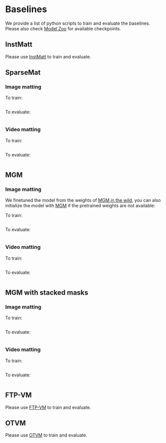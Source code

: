 # Baselines

We provide a list of python scripts to train and evaluate the baselines. Please also check [Model Zoo](MODEL_ZOO.md) for available checkpoints.

## InstMatt
Please use [InstMatt](https://github.com/nowsyn/InstMatt) to train and evaluate.

## SparseMat
### Image matting
To train:
```bash

```
To evaluate:
```bash

```

### Video matting
To train:
```bash
```
To evaluate:
```bash
```

## MGM
### Image matting
We finetuned the model from the weights of [MGM in the wild](https://openaccess.thecvf.com/content/CVPR2023/papers/Park_Mask-Guided_Matting_in_the_Wild_CVPR_2023_paper.pdf), you can also initialize the model with [MGM](https://github.com/yucornetto/MGMatting/tree/main/code-base) if the pretrained weights are not available:

To train:
```bash
```
To evaluate:
```bash
```
### Video matting
To train:
```bash
```
To evaluate:
```bash
```

## MGM with stacked masks
### Image matting

To train:
```bash
```
To evaluate:
```bash
```
### Video matting
To train:
```bash
```
To evaluate:
```bash
```

## FTP-VM
Please use [FTP-VM](https://github.com/csvt32745/FTP-VM) to train and evaluate.

## OTVM
Please use [OTVM](https://github.com/Hongje/OTVM) to train and evaluate.